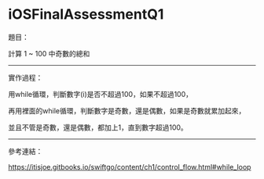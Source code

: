 # iOSFinalAssessmentQ1

題目：

計算 1 ~ 100 中奇數的總和

---

實作過程：

用while循環，判斷數字(i)是否不超過100，如果不超過100，

再用裡面的while循環，判斷數字是奇數，還是偶數，如果是奇數就累加起來，

並且不管是奇數，還是偶數，都加上1，直到數字超過100。

---
參考連結：

https://itisjoe.gitbooks.io/swiftgo/content/ch1/control_flow.html#while_loop
